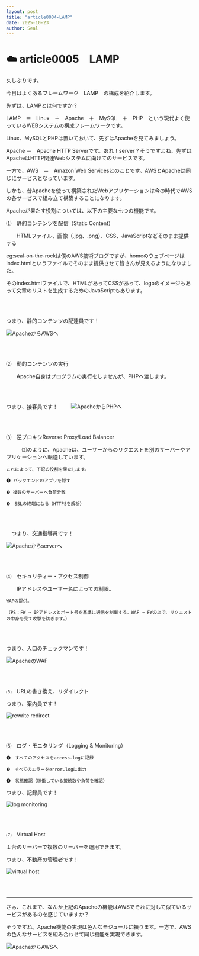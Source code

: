 ```yaml
---
layout: post
title: "article0004-LAMP"
date: 2025-10-23
author: Seal
---
```



# ☁️ article0005　LAMP

久しぶりです。

今日はよくあるフレームワーク　LAMP　の構成を紹介します。

先ずは、LAMPとは何ですか？

LAMP　＝　Linux　＋　Apache　＋　MySQL　＋　PHP　という現代よく使っているWEBシステムの構成フレームワークです。

Linux、MySQLとPHPは置いておいて、先ずはApacheを見てみましょう。

Apache ＝　Apache HTTP Serverです。あれ！server？そうですよね、先ずはApacheはHTTP関連Webシステムに向けてのサービスです。

一方で、AWS　＝　Amazon Web Servicesとのことです。AWSとApacheは同じにサービスとなっています。

しかも、昔Apacheを使って構築されたWebアプリケーションは今の時代でAWSの各サービスで組み立て構築することになります。

Apacheが果たす役割については、以下の主要な七つの機能です。

⑴　静的コンテンツを配信（Static Content）

　　HTMLファイル、画像（.jpg、.png）、CSS、JavaScriptなどそのまま提供する
  
  eg:seal-on-the-rockは僕のAWS技術ブログですが、homeのウェブページはindex.htmlというファイルでそのまま提供させて皆さんが見えるようになりました。
     
  そのindex.htmlファイルで、HTMLがあってCSSがあって、logoのイメージもあって文章のリストを生成するためのJavaScriptもあります。

<br><br>

つまり、静的コンテンツの配達員です！
    
![ApacheからAWSへ]( /assets/images/0005-2.png )

<br><br>

⑵　動的コンテンツの実行

　　Apache自身はプログラムの実行をしませんが、PHPへ渡します。

  <br><br>

  つまり、接客員です！
　　
![ApacheからPHPへ]( /assets/images/0005-3.png )

<br><br>

⑶　逆プロキシReverse Proxy/Load Balancer

　　　⑵のように、Apacheは、ユーザーからのリクエストを別のサーバーやアプリケーションへ転送しています。
   
    これによって、下記の役割を果たします。
       
    ❶ バックエンドのアプリを隠す
           
    ❷ 複数のサーバーへ負荷分散
              
    ❸　SSLの終端になる（HTTPSを解析）

<br><br>              

  　つまり、交通指導員です！

![Apacheからserverへ]( /assets/images/0005-4.png )

<br><br>

⑷　セキュリティー・アクセス制御

　　IPアドレスやユーザー名によっての制限。

    WAFの提供。
    
    （PS：FW → IPアドレスとポート号を基準に通信を制御する。WAF → FWの上で、リクエストの中身を見て攻撃を防ぎます。）  
    
<br><br> 

つまり、入口のチェックマンです！

![ApacheのWAF]( /assets/images/0005-5.png )

<br><br> 

⑸　URLの書き換え、リダイレクト

つまり、案内員です！

![rewrite redirect]( /assets/images/0005-6.png )

<br><br>

⑹　ログ・モニタリング（Logging & Monitoring）

    ❶　すべてのアクセスをaccess.logに記録
   
    ❷　すべてのエラーをerror.logに出力
   
    ❸　状態確認（稼働している接続数や負荷を確認）

   つまり、記録員です！

   ![log monitoring]( /assets/images/0005-7.png )
   
<br><br> 

⑺　Virtual Host

１台のサーバーで複数のサーバーを運用できます。

つまり、不動産の管理者です！

![ virtual host]( /assets/images/0005-8.png )

<br><br>

---

さぁ、これまで、なんか上記のApacheの機能はAWSでそれに対して似ているサービスがあるのを感じていますか？

そうですね。Apache機能の実現は色んなモジュールに頼ります。一方で、AWSの色んなサービスを組み合わせて同じ機能を実現できます。

![ApacheからAWSへ]( /assets/images/0005-1.png )
